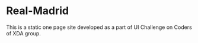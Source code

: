 # Real-Madrid
This is a static one page site developed as a part of UI Challenge on Coders of XDA group.
